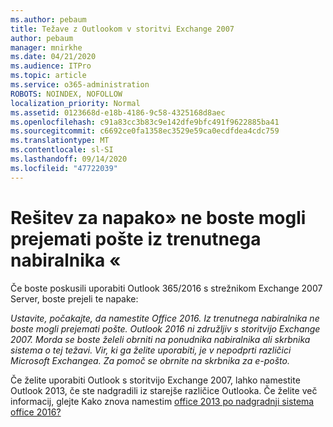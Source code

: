 ```yaml
---
ms.author: pebaum
title: Težave z Outlookom v storitvi Exchange 2007
author: pebaum
manager: mnirkhe
ms.date: 04/21/2020
ms.audience: ITPro
ms.topic: article
ms.service: o365-administration
ROBOTS: NOINDEX, NOFOLLOW
localization_priority: Normal
ms.assetid: 0123668d-e18b-4186-9c58-4325168d8aec
ms.openlocfilehash: c91a83cc3b83c9e142dfe9bfc491f9622885ba41
ms.sourcegitcommit: c6692ce0fa1358ec3529e59ca0ecdfdea4cdc759
ms.translationtype: MT
ms.contentlocale: sl-SI
ms.lasthandoff: 09/14/2020
ms.locfileid: "47722039"
---
```

# <a name="solution-for-error-you-wont-be-able-to-receive-mail-from-a-current-mailbox"></a>Rešitev za napako» ne boste mogli prejemati pošte iz trenutnega nabiralnika «
Če boste poskusili uporabiti Outlook 365/2016 s strežnikom Exchange 2007 Server, boste prejeli te napake:

*Ustavite, počakajte, da namestite Office 2016. Iz trenutnega nabiralnika ne boste mogli prejemati pošte. Outlook 2016 ni združljiv s storitvijo Exchange 2007. Morda se boste želeli obrniti na ponudnika nabiralnika ali skrbnika sistema o tej težavi. Vir, ki ga želite uporabiti, je v nepodprti različici Microsoft Exchangea. Za pomoč se obrnite na skrbnika za e-pošto.*

Če želite uporabiti Outlook s storitvijo Exchange 2007, lahko namestite Outlook 2013, če ste nadgradili iz starejše različice Outlooka. Če želite več informacij, glejte Kako znova namestim [office 2013 po nadgradnji sistema office 2016?](https://support.office.com/article/a6ca92f4-cbb4-4609-9fdb-f8d3dd6812f3)